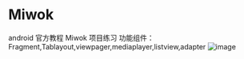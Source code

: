 # Miwok
android 官方教程 Miwok 项目练习
功能组件：Fragment,Tablayout,viewpager,mediaplayer,listview,adapter
![image](https://github.com/YUBINNN/Image/blob/master/Miwok/miwok.png)
